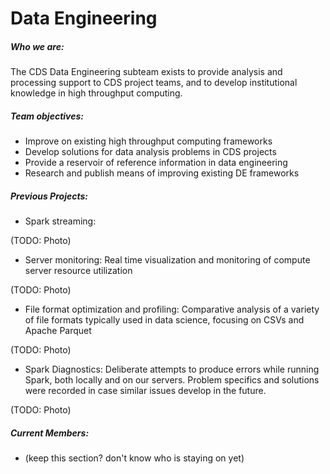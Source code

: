 # Data Engineering

##### Who we are:
The CDS Data Engineering subteam exists to provide analysis and processing support to CDS project teams, and to develop institutional knowledge in high throughput computing. 

##### Team objectives:
* Improve on existing high throughput computing frameworks
* Develop solutions for data analysis problems in CDS projects
* Provide a reservoir of reference information in data engineering
* Research and publish means of improving existing DE frameworks

##### Previous Projects:
* Spark streaming: 

(TODO: Photo)
* Server monitoring: Real time visualization and monitoring of compute server resource utilization

(TODO: Photo)
* File format optimization and profiling: Comparative analysis of a variety of file formats typically used in data science, focusing on CSVs and Apache Parquet

(TODO: Photo)
* Spark Diagnostics: Deliberate attempts to produce errors while running Spark, both locally and on our servers. Problem specifics and solutions were recorded in case similar issues develop in the future.

(TODO: Photo)

##### Current Members:
* (keep this section? don't know who is staying on yet)
